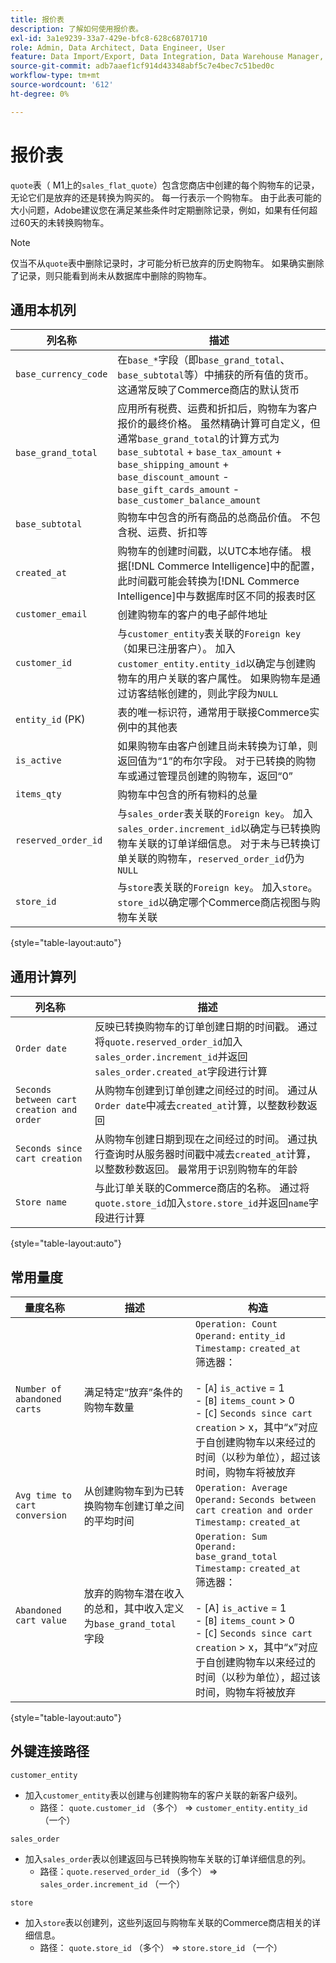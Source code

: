 ```yaml
---
title: 报价表
description: 了解如何使用报价表。
exl-id: 3a1e9239-33a7-429e-bfc8-628c68701710
role: Admin, Data Architect, Data Engineer, User
feature: Data Import/Export, Data Integration, Data Warehouse Manager, Commerce Tables
source-git-commit: adb7aaef1cf914d43348abf5c7e4bec7c51bed0c
workflow-type: tm+mt
source-wordcount: '612'
ht-degree: 0%

---
```


# 报价表

`quote`表（ M1上的`sales_flat_quote`）包含您商店中创建的每个购物车的记录，无论它们是放弃的还是转换为购买的。 每一行表示一个购物车。 由于此表可能的大小问题，Adobe建议您在满足某些条件时定期删除记录，例如，如果有任何超过60天的未转换购物车。

>[!NOTE]
>
>仅当不从`quote`表中删除记录时，才可能分析已放弃的历史购物车。 如果确实删除了记录，则只能看到尚未从数据库中删除的购物车。

## 通用本机列

| **列名称** | **描述** |
|---|---|
| `base_currency_code` | 在`base_*`字段（即`base_grand_total`、`base_subtotal`等）中捕获的所有值的货币。 这通常反映了Commerce商店的默认货币 |
| `base_grand_total` | 应用所有税费、运费和折扣后，购物车为客户报价的最终价格。 虽然精确计算可自定义，但通常`base_grand_total`的计算方式为`base_subtotal` + `base_tax_amount` + `base_shipping_amount` + `base_discount_amount` - `base_gift_cards_amount` - `base_customer_balance_amount` |
| `base_subtotal` | 购物车中包含的所有商品的总商品价值。 不包含税、运费、折扣等 |
| `created_at` | 购物车的创建时间戳，以UTC本地存储。 根据[!DNL Commerce Intelligence]中的配置，此时间戳可能会转换为[!DNL Commerce Intelligence]中与数据库时区不同的报表时区 |
| `customer_email` | 创建购物车的客户的电子邮件地址 |
| `customer_id` | 与`customer_entity`表关联的`Foreign key`（如果已注册客户）。 加入`customer_entity.entity_id`以确定与创建购物车的用户关联的客户属性。 如果购物车是通过访客结帐创建的，则此字段为`NULL` |
| `entity_id` (PK) | 表的唯一标识符，通常用于联接Commerce实例中的其他表 |
| `is_active` | 如果购物车由客户创建且尚未转换为订单，则返回值为“1”的布尔字段。 对于已转换的购物车或通过管理员创建的购物车，返回“0” |
| `items_qty` | 购物车中包含的所有物料的总量 |
| `reserved_order_id` | 与`sales_order`表关联的`Foreign key`。 加入`sales_order.increment_id`以确定与已转换购物车关联的订单详细信息。 对于未与已转换订单关联的购物车，`reserved_order_id`仍为`NULL` |
| `store_id` | 与`store`表关联的`Foreign key`。 加入`store`。`store_id`以确定哪个Commerce商店视图与购物车关联 |

{style="table-layout:auto"}

## 通用计算列

| **列名称** | **描述** |
|---|---|
| `Order date` | 反映已转换购物车的订单创建日期的时间戳。 通过将`quote.reserved_order_id`加入`sales_order.increment_id`并返回`sales_order.created_at`字段进行计算 |
| `Seconds between cart creation and order` | 从购物车创建到订单创建之间经过的时间。 通过从`Order date`中减去`created_at`计算，以整数秒数返回 |
| `Seconds since cart creation` | 从购物车创建日期到现在之间经过的时间。 通过执行查询时从服务器时间戳中减去`created_at`计算，以整数秒数返回。 最常用于识别购物车的年龄 |
| `Store name` | 与此订单关联的Commerce商店的名称。 通过将`quote.store_id`加入`store.store_id`并返回`name`字段进行计算 |

{style="table-layout:auto"}

## 常用量度

| **量度名称** | **描述** | **构造** |
|---|---|---|
| `Number of abandoned carts` | 满足特定“放弃”条件的购物车数量 | `Operation: Count`<br/>`Operand:` `entity_id`<br/>`Timestamp:` `created_at`<br/>筛选器：<br><br>- \[`A`\] `is_active` = 1<br>- \[`B`\] `items_count` > 0<br>- \[`C`\] `Seconds since cart creation` > x，其中“x”对应于自创建购物车以来经过的时间（以秒为单位），超过该时间，购物车将被放弃 |
| `Avg time to cart conversion` | 从创建购物车到为已转换购物车创建订单之间的平均时间 | `Operation: Average`<br>`Operand:` `Seconds between cart creation and order`<br>`Timestamp:` `created_at` |
| `Abandoned cart value` | 放弃的购物车潜在收入的总和，其中收入定义为`base_grand_total`字段 | `Operation: Sum`<br>`Operand:` `base_grand_total`<br>`Timestamp:` `created_at`<br>筛选器：<br><br>- \[A\] `is_active` = 1<br>- \[`B`\] `items_count` > 0<br>- \[`C`\] `Seconds since cart creation` > x，其中“x”对应于自创建购物车以来经过的时间（以秒为单位），超过该时间，购物车将被放弃 |

{style="table-layout:auto"}

## 外键连接路径

`customer_entity`

* 加入`customer_entity`表以创建与创建购物车的客户关联的新客户级列。
   * 路径： `quote.customer_id` （多个） => `customer_entity.entity_id` （一个）

`sales_order`

* 加入`sales_order`表以创建返回与已转换购物车关联的订单详细信息的列。
   * 路径：`quote.reserved_order_id` （多个） => `sales_order.increment_id` （一个）

`store`

* 加入`store`表以创建列，这些列返回与购物车关联的Commerce商店相关的详细信息。
   * 路径： `quote.store_id` （多个） => `store.store_id` （一个）
